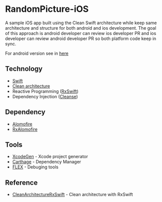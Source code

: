 # RandomPicture-iOS

A sample iOS app built using the Clean Swift architecture while keep same architecture and structure for both android and ios development. The goal of this approach is android developer can review ios developer PR and ios developer can review android developer PR so both platform code keep in sync.

For android version see in [here](https://github.com/EdwinRomelta/random-picture-android)

## Technology
* [Swift](https://developer.apple.com/swift/)
* [Clean architecture](https://blog.cleancoder.com/uncle-bob/2012/08/13/the-clean-architecture.html)
* Reactive Programming ([RxSwift](https://github.com/ReactiveX/RxSwift))
* Dependency Injection ([Cleanse](https://github.com/square/Cleanse))

## Dependency
* [Alomofire](https://github.com/Alamofire/Alamofire)
* [RxAlomofire](https://github.com/RxSwiftCommunity/RxAlamofire)
  
## Tools
* [XcodeGen](https://github.com/yonaskolb/XcodeGen) - Xcode project generator
* [Carthage](https://github.com/Carthage/Carthage) - Dependency Manager
* [FLEX](https://github.com/Flipboard/FLEX) - Debuging tools


## Reference
* [CleanArchitectureRxSwift](https://github.com/sergdort/CleanArchitectureRxSwift) - Clean architecture with RxSwift
